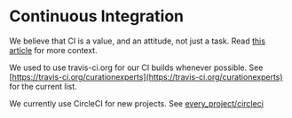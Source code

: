 # Continuous Integration

We believe that CI is a value, and an attitude, not just a task. Read [this article](https://github.com/oreillymedia/97-things-every-agile-developer-should-know/blob/master/CI_attitude.asciidoc) for more context.

We used to use travis-ci.org for our CI builds whenever possible. See [https://travis-ci.org/curationexperts](https://travis-ci.org/curationexperts) for the current list.

We currently use CircleCI for new projects. See [every_project/circleci](every_project/circleci.md)
